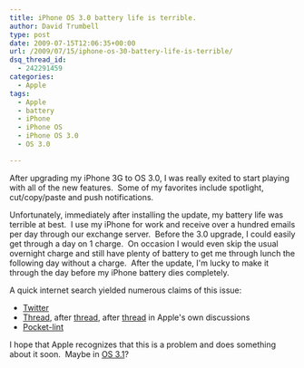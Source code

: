 ```yaml
---
title: iPhone OS 3.0 battery life is terrible.
author: David Trumbell
type: post
date: 2009-07-15T12:06:35+00:00
url: /2009/07/15/iphone-os-30-battery-life-is-terrible/
dsq_thread_id:
  - 242291459
categories:
  - Apple
tags:
  - Apple
  - battery
  - iPhone
  - iPhone OS
  - iPhone OS 3.0
  - OS 3.0

---
```

After upgrading my iPhone 3G to OS 3.0, I was really exited to start playing with all of the new features.  Some of my favorites include spotlight, cut/copy/paste and push notifications.

Unfortunately, immediately after installing the update, my battery life was terrible at best.  I use my iPhone for work and receive over a hundred emails per day through our exchange server.  Before the 3.0 upgrade, I could easily get through a day on 1 charge.  On occasion I would even skip the usual overnight charge and still have plenty of battery to get me through lunch the following day without a charge.  After the update, I'm lucky to make it through the day before my iPhone battery dies completely.

A quick internet search yielded numerous claims of this issue:

  * [Twitter](https://twitter.com/#search?q=iphone%20battery)
  * [Thread](https://discussions.apple.com/thread/2046858), after [thread](https://discussions.apple.com/thread/9651134), after [thread](https://discussions.apple.com/thread/2044005) in Apple's own discussions
  * [Pocket-lint](https://www.pocket-lint.com/news/news.phtml/24964/iphone-3-0-battery-life-issues.phtml)

I hope that Apple recognizes that this is a problem and does something about it soon.  Maybe in [OS 3.1](https://www.engadget.com/2009/07/14/iphone-os-3-1-beta-2-released/)?
